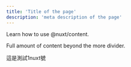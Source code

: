 ```yaml
---
title: 'Title of the page'
description: 'meta description of the page'
---
```



Learn how to use @nuxt/content.
<!--more-->
Full amount of content beyond the more divider.

<!-- Content of the page -->
這是測試1nuxt號
